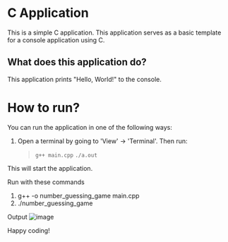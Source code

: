 C Application
======================
This is a simple C application. This application serves as a basic template for a console application using C.

What does this application do?
-------------------------------
This application prints "Hello, World!" to the console.

# How to run?
You can run the application in one of the following ways:

1. Open a terminal by going to 'View' -> 'Terminal'. Then run:
    > `g++ main.cpp`
    > `./a.out`

This will start the application.

Run with these commands
1. g++ -o number_guessing_game main.cpp
2. ./number_guessing_game

Output
![image](https://github.com/user-attachments/assets/faab63b6-e077-4d03-9cb2-56684784d8f4)


Happy coding!
